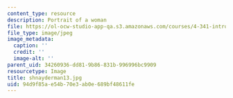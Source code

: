 ```yaml
---
content_type: resource
description: Portrait of a woman
file: https://ol-ocw-studio-app-qa.s3.amazonaws.com/courses/4-341-introduction-to-photography-fall-2002/94d9f85ae54b70e3ab0e689bf48611fe_shnayderman13.jpg
file_type: image/jpeg
image_metadata:
  caption: ''
  credit: ''
  image-alt: ''
parent_uid: 34260936-dd81-9b86-831b-996996bc9909
resourcetype: Image
title: shnayderman13.jpg
uid: 94d9f85a-e54b-70e3-ab0e-689bf48611fe
---
```

